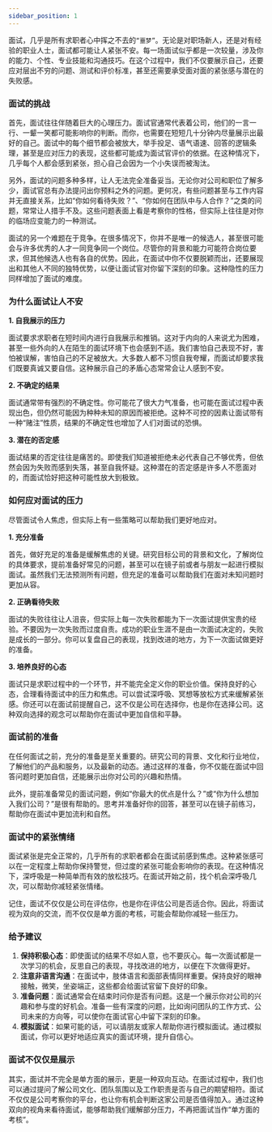 ```yaml
---
sidebar_position: 1
---
```


面试，几乎是所有求职者心中挥之不去的`“噩梦”`。无论是对职场新人，还是对有经验的职业人士，面试都可能让人紧张不安。每一场面试似乎都是一次较量，涉及你的能力、个性、专业技能和沟通技巧。在这个过程中，我们不仅要展示自己，还要应对层出不穷的问题、测试和评价标准，甚至还需要承受面对面的紧张感与潜在的失败感。

### 面试的挑战

首先，面试往往伴随着巨大的心理压力。面试官通常代表着公司，他们的一言一行、一颦一笑都可能影响你的判断。而你，也需要在短短几十分钟内尽量展示出最好的自己。面试中的每个细节都会被放大，举手投足、语气语速、回答的逻辑条理，甚至是应对压力的表现，这些都可能成为面试官评价的依据。在这种情况下，几乎每个人都会感到紧张，担心自己会因为一个小失误而被淘汰。

另外，面试的问题多种多样，让人无法完全准备妥当。无论你对公司和职位了解多少，面试官总有办法提问出你预料之外的问题。更何况，有些问题甚至与工作内容并无直接关系，比如“你如何看待失败？”、“你如何在团队中与人合作？”之类的问题，常常让人措手不及。这些问题表面上看是考察你的性格，但实际上往往是对你的临场应变能力的一种测试。

面试的另一个难题在于竞争。在很多情况下，你并不是唯一的候选人，甚至很可能会与许多优秀的人才一同竞争同一个岗位。尽管你的背景和能力可能符合岗位要求，但其他候选人也有各自的优势。因此，在面试中你不仅要脱颖而出，还要展现出和其他人不同的独特优势，以便让面试官对你留下深刻的印象。这种隐性的压力同样增加了面试的难度。

### 为什么面试让人不安

**1. 自我展示的压力**

面试要求求职者在短时间内进行自我展示和推销。这对于内向的人来说尤为困难，甚至一些外向的人在陌生的面试环境下也会感到不适。我们害怕自己表现不好，害怕被误解，害怕自己的不足被放大。大多数人都不习惯自我夸耀，而面试却要求我们既要真诚又要自信。这种展示自己的矛盾心态常常会让人感到不安。

**2. 不确定的结果**

面试通常带有强烈的不确定性。你可能花了很大力气准备，也可能在面试过程中表现出色，但仍然可能因为种种未知的原因而被拒绝。这种不可控的因素让面试带有一种“赌注”性质，结果的不确定性也增加了人们对面试的恐惧。

**3. 潜在的否定感**

面试结果的否定往往是痛苦的。即使我们知道被拒绝未必代表自己不够优秀，但依然会因为失败而感到失落，甚至自我怀疑。这种潜在的否定感是许多人不愿面对的，而面试恰好把这种可能性放大到极致。

### 如何应对面试的压力

尽管面试令人焦虑，但实际上有一些策略可以帮助我们更好地应对。

**1. 充分准备**

首先，做好充足的准备是缓解焦虑的关键。研究目标公司的背景和文化，了解岗位的具体要求，提前准备好常见的问题，甚至可以在镜子前或者与朋友一起进行模拟面试。虽然我们无法预测所有问题，但充足的准备可以帮助我们在面对未知问题时更加从容。

**2. 正确看待失败**

面试的失败往往让人沮丧，但实际上每一次失败都能为下一次面试提供宝贵的经验。不要因为一次失败而过度自责。成功的职业生涯不是由一次面试决定的，失败是成长的一部分。你可以复盘自己的表现，找到改进的地方，为下一次面试做更好的准备。

**3. 培养良好的心态**

面试只是求职过程中的一个环节，并不能完全定义你的职业价值。保持良好的心态，合理看待面试中的压力和焦虑。可以尝试深呼吸、冥想等放松方式来缓解紧张感。你还可以在面试前提醒自己，这不仅是公司在选择你，也是你在选择公司。这种双向选择的观念可以帮助你在面试中更加自信和平静。

### 面试前的准备

在任何面试之前，充分的准备是至关重要的。研究公司的背景、文化和行业地位，了解他们的产品和服务，以及最新的动态。通过这样的准备，你不仅能在面试中回答问题时更加自信，还能展示出你对公司的兴趣和热情。

此外，提前准备常见的面试问题，例如“你最大的优点是什么？”或“你为什么想加入我们公司？”是很有帮助的。思考并准备好你的回答，甚至可以在镜子前练习，帮助你在面试中更加流利和自然。

### 面试中的紧张情绪

面试紧张是完全正常的，几乎所有的求职者都会在面试前感到焦虑。这种紧张感可以在一定程度上帮助你保持警觉，但过度的紧张可能会影响你的表现。在这种情况下，深呼吸是一种简单而有效的放松技巧。在面试开始之前，找个机会深呼吸几次，可以帮助你减轻紧张情绪。

记住，面试不仅仅是公司在评估你，也是你在评估公司是否适合你。因此，将面试视为双向的交流，而不仅仅是单方面的考核，可能会帮助你减轻一些压力。

### 给予建议

1. **保持积极心态**：即使面试的结果不尽如人意，也不要灰心。每一次面试都是一次学习的机会，反思自己的表现，寻找改进的地方，以便在下次做得更好。
2. **注意非语言沟通**：在面试中，肢体语言和面部表情同样重要。保持良好的眼神接触，微笑，坐姿端正，这些都会给面试官留下良好的印象。
3. **准备问题**：面试通常会在结束时问你是否有问题。这是一个展示你对公司的兴趣和参与度的好机会。准备一些有深度的问题，比如询问团队的工作方式、公司未来的方向等，可以使你在面试官心中留下深刻的印象。
4. **模拟面试**：如果可能的话，可以请朋友或家人帮助你进行模拟面试。通过模拟面试，你可以更好地适应真实的面试环境，提升自信心。

### 面试不仅仅是展示

其实，面试并不完全是单方面的展示，更是一种双向互动。在面试过程中，我们也可以通过提问了解公司文化、团队氛围以及工作职责是否与自己的期望相符。面试不仅仅是公司考察你的平台，也让你有机会判断这家公司是否值得加入。通过这种双向的视角来看待面试，能够帮助我们缓解部分压力，不再把面试当作“单方面的考核”。
